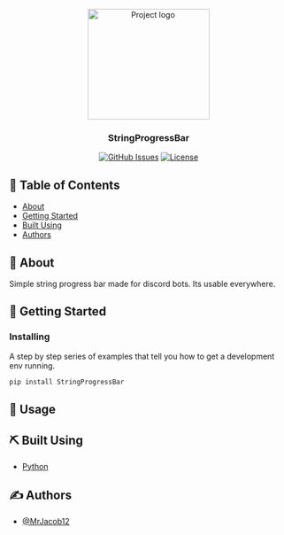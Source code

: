 <p align="center">
 <a><img width=220px height=200px src="logo.png" alt="Project logo"></a>
</p>

<h3 align="center">StringProgressBar</h3>

<div align="center">

[![GitHub Issues](https://img.shields.io/github/issues/MrJacob12/TextProgressBar.svg)](https://github.com/MrJacob12/TextProgressBar/issues)
[![License](https://img.shields.io/github/license/MrJacob12/TextProgressBar.svg)](/LICENSE)

</div>

## 📝 Table of Contents
<!-- -  -->
<!-- - [Deployment](#deployment) -->
<!-- - [Usage](#usage) -->

- [About](#about)
- [Getting Started](#getting_started)
- [Built Using](#built_using)
- [Authors](#authors)

## 🧐 About <a name = "about"></a>
Simple string progress bar made for discord bots. Its usable everywhere.

## 🏁 Getting Started <a name = "getting_started"></a>
<!-- 
These instructions will get you a copy of the project up and running on your local machine for development and testing purposes. -->

<!-- 
### Prerequisites <a name = "prerequisites"></a>

* [Python](https://www.python.org)
* [Node.js](https://nodejs.org/en/) -->


### Installing

A step by step series of examples that tell you how to get a development env running.

```bash
pip install StringProgressBar
```


<!-- End with an example of getting some data out of the system or using it for a little demo. -->

<!-- ## 🔧 Running the tests <a name = "tests"></a>

Explain how to run the automated tests for this system.

### Break down into end to end tests

Explain what these tests test and why

```
Give an example
```

### And coding style tests

Explain what these tests test and why

```
Give an example
``` -->

## 🎈 Usage <a name="usage"></a>


<!-- 
## 🚀 Deployment <a name = "deployment"></a> 

Add additional notes about how to deploy this on a live system. -->

## ⛏️ Built Using <a name = "built_using"></a>
* [Python](https://www.python.org)


## ✍️ Authors <a name = "authors"></a>

- [@MrJacob12](https://github.com/mrjacob12)

<!-- ## 🎉 Acknowledgements <a name = "acknowledgement"></a>

- Hat tip to anyone whose code was used
- Inspiration
- References -->